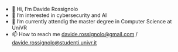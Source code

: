 - 👋 Hi, I’m Davide Rossignolo
- 👀 I’m interested in cybersecurity and AI
- 🌱 I’m currently attendig the master degree in Computer Science at UniVR
- 📫 How to reach me davide.rossignolo@gmail.com / davide.rossignolo@studenti.univr.it

